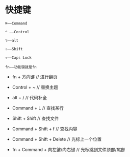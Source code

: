 # 快捷键

```dash
⌘——Command

⌃ ——Control

⌥——alt

⇧——Shift

⇪——Caps Lock

fn——功能键就是fn
```

- fn + 方向键 // 进行翻页

- Control + ~ // 替换主题

- alt + / // 代码补全

- Command + L // 查找某行

- Shift + Shift // 查找文件

- Command + Shift + f // 查找内容

- Command + Shift + Delete // 光标上一个位置

- fn + Command + 向左鍵/向右键 // 光标跳到文件顶部/尾部

